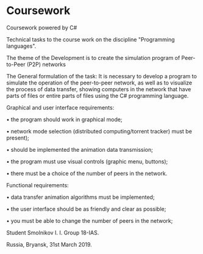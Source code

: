 # Coursework
Coursework powered by C#

Technical tasks to the course work on the discipline "Programming languages".

The theme of the Development is to create the simulation program of Peer-to-Peer (P2P) networks 	

The General formulation of the task:
It is necessary to develop a program to simulate the operation of the peer-to-peer network, as well as to visualize the process of data transfer, showing computers in the network that have parts of files or entire parts of files using the C# programming language.

Graphical and user interface requirements:

• the program should work in graphical mode;

• network mode selection (distributed computing/torrent tracker) must be present);

• should be implemented the animation data transmission;

• the program must use visual controls (graphic menu, buttons);

• there must be a choice of the number of peers in the network.

Functional requirements:

• data transfer animation algorithms must be implemented;

• the user interface should be as friendly and clear as possible;

• you must be able to change the number of peers in the network;

Student Smolnikov I. I. Group 18-IAS.

Russia, Bryansk, 31st March 2019.
